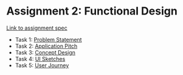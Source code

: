 # Assignment 2: Functional Design  
[Link to assignment spec](https://61040-fa25.github.io/assignments/assignment-2)

- Task 1: [Problem Statement](problem_statement.md)
- Task 2: [Application Pitch](application_pitch.md)
- Task 3: [Concept Design](concept_design.md)
- Task 4: [UI Sketches](ui_sketches.md)
- Task 5: [User Journey](user_journey.md)